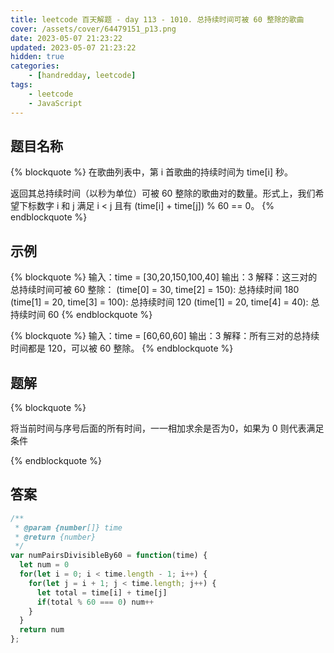 ```yaml
---
title: leetcode 百天解题 - day 113 - 1010. 总持续时间可被 60 整除的歌曲
cover: /assets/cover/64479151_p13.png
date: 2023-05-07 21:23:22
updated: 2023-05-07 21:23:22
hidden: true
categories:
    - [handredday, leetcode]
tags:
    - leetcode
    - JavaScript
---
```



## 题目名称

{% blockquote %}
在歌曲列表中，第 i 首歌曲的持续时间为 time[i] 秒。

返回其总持续时间（以秒为单位）可被 60 整除的歌曲对的数量。形式上，我们希望下标数字 i 和 j 满足  i < j 且有 (time[i] + time[j]) % 60 == 0。
{% endblockquote %}

## 示例

{% blockquote %}
输入：time = [30,20,150,100,40]
输出：3
解释：这三对的总持续时间可被 60 整除：
(time[0] = 30, time[2] = 150): 总持续时间 180
(time[1] = 20, time[3] = 100): 总持续时间 120
(time[1] = 20, time[4] = 40): 总持续时间 60
{% endblockquote %}

{% blockquote %}
输入：time = [60,60,60]
输出：3
解释：所有三对的总持续时间都是 120，可以被 60 整除。
{% endblockquote %}


## 题解


{% blockquote %}

将当前时间与序号后面的所有时间，一一相加求余是否为0，如果为 0 则代表满足条件

{% endblockquote %}

## 答案

~~~js
/**
 * @param {number[]} time
 * @return {number}
 */
var numPairsDivisibleBy60 = function(time) {
  let num = 0
  for(let i = 0; i < time.length - 1; i++) {
    for(let j = i + 1; j < time.length; j++) {
      let total = time[i] + time[j]
      if(total % 60 === 0) num++
    }
  }
  return num
};
~~~